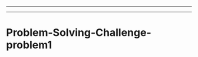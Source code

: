 --------------------------------------------------
-----------------------------------------------------------------------------------
# Problem-Solving-Challenge-problem1
